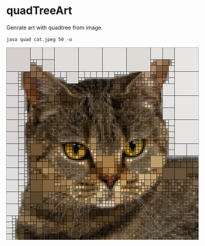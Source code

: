 # quadTreeArt
Genrate art with quadtree from image.  
```
java quad cat.jpeg 50 -o
```

![alt text](example.png)
